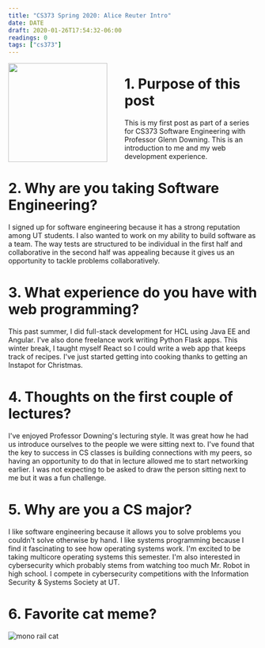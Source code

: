 ```yaml
---
title: "CS373 Spring 2020: Alice Reuter Intro"
date: DATE
draft: 2020-01-26T17:54:32-06:00
readings: 0
tags: ["cs373"]
---
```



<img src="/img/cs373/linkedin.png" width="200" align="left" style="padding-right:2rem" />


# 1. Purpose of this post

This is my first post as part of a series for CS373 Software Engineering with Professor Glenn Downing. This is an introduction to me and my web development experience.

# 2. Why are you taking Software Engineering?

I signed up for software engineering because it has a strong reputation among UT students. I also wanted to work on my ability to build software as a team. The way tests are structured to be individual in the first half and collaborative in the second half was appealing because it gives us an opportunity to tackle problems collaboratively.

# 3. What experience do you have with web programming?

This past summer, I did full-stack development for HCL using Java EE and Angular. I've also done freelance work writing Python Flask apps. This winter break, I taught myself React so I could write a web app that keeps track of recipes. I've just started getting into cooking thanks to getting an Instapot for Christmas. 

# 4. Thoughts on the first couple of lectures?

I've enjoyed Professor Downing's lecturing style. It was great how he had us introduce ourselves to the people we were sitting next to. I've found that the key to success in CS classes is building connections with my peers, so having an opportunity to do that in lecture allowed me to start networking earlier. I was not expecting to be asked to draw the person sitting next to me but it was a fun challenge.

# 5. Why are you a CS major?

I like software engineering because it allows you to solve problems you couldn't solve otherwise by hand. I like systems programming because I find it fascinating to see how operating systems work. I'm excited to be taking multicore operating systems this semester. I'm also interested in cybersecurity which probably stems from watching too much Mr. Robot in high school. I compete in cybersecurity competitions with the Information Security & Systems Society at UT. 

# 6. Favorite cat meme?

![mono rail cat](/img/cs373/monorail-cat.jpg)
